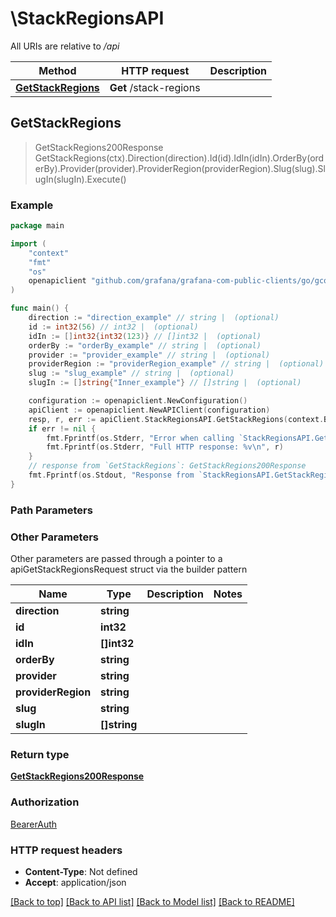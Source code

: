 # \StackRegionsAPI

All URIs are relative to */api*

Method | HTTP request | Description
------------- | ------------- | -------------
[**GetStackRegions**](StackRegionsAPI.md#GetStackRegions) | **Get** /stack-regions | 



## GetStackRegions

> GetStackRegions200Response GetStackRegions(ctx).Direction(direction).Id(id).IdIn(idIn).OrderBy(orderBy).Provider(provider).ProviderRegion(providerRegion).Slug(slug).SlugIn(slugIn).Execute()



### Example

```go
package main

import (
	"context"
	"fmt"
	"os"
	openapiclient "github.com/grafana/grafana-com-public-clients/go/gcom"
)

func main() {
	direction := "direction_example" // string |  (optional)
	id := int32(56) // int32 |  (optional)
	idIn := []int32{int32(123)} // []int32 |  (optional)
	orderBy := "orderBy_example" // string |  (optional)
	provider := "provider_example" // string |  (optional)
	providerRegion := "providerRegion_example" // string |  (optional)
	slug := "slug_example" // string |  (optional)
	slugIn := []string{"Inner_example"} // []string |  (optional)

	configuration := openapiclient.NewConfiguration()
	apiClient := openapiclient.NewAPIClient(configuration)
	resp, r, err := apiClient.StackRegionsAPI.GetStackRegions(context.Background()).Direction(direction).Id(id).IdIn(idIn).OrderBy(orderBy).Provider(provider).ProviderRegion(providerRegion).Slug(slug).SlugIn(slugIn).Execute()
	if err != nil {
		fmt.Fprintf(os.Stderr, "Error when calling `StackRegionsAPI.GetStackRegions``: %v\n", err)
		fmt.Fprintf(os.Stderr, "Full HTTP response: %v\n", r)
	}
	// response from `GetStackRegions`: GetStackRegions200Response
	fmt.Fprintf(os.Stdout, "Response from `StackRegionsAPI.GetStackRegions`: %v\n", resp)
}
```

### Path Parameters



### Other Parameters

Other parameters are passed through a pointer to a apiGetStackRegionsRequest struct via the builder pattern


Name | Type | Description  | Notes
------------- | ------------- | ------------- | -------------
 **direction** | **string** |  | 
 **id** | **int32** |  | 
 **idIn** | **[]int32** |  | 
 **orderBy** | **string** |  | 
 **provider** | **string** |  | 
 **providerRegion** | **string** |  | 
 **slug** | **string** |  | 
 **slugIn** | **[]string** |  | 

### Return type

[**GetStackRegions200Response**](GetStackRegions200Response.md)

### Authorization

[BearerAuth](../README.md#BearerAuth)

### HTTP request headers

- **Content-Type**: Not defined
- **Accept**: application/json

[[Back to top]](#) [[Back to API list]](../README.md#documentation-for-api-endpoints)
[[Back to Model list]](../README.md#documentation-for-models)
[[Back to README]](../README.md)

